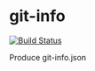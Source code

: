 # git-info

[![Build Status](https://travis-ci.org/andrexus/git-info.svg?branch=master)](https://travis-ci.org/andrexus/cloud-initer)

Produce git-info.json